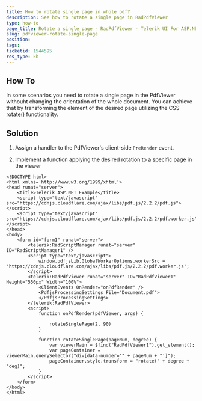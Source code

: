 ```yaml
---
title: How to rotate single page in whole pdf?
description: See how to rotate a single page in RadPdfViewer
type: how-to
page_title: Rotate a single page - RadPdfViewer - Telerik UI For ASP.NET AJAX
slug: pdfviewer-rotate-single-page
position: 
tags: 
ticketid: 1544595
res_type: kb
---
```


## How To
In some scenarios you need to rotate a single page in the PdfViewer withouht changing the orientation of the whole document. You can achieve that by transforming the element of the desired page utilizing the CSS [rotate()](https://developer.mozilla.org/en-US/docs/Web/CSS/transform-function/rotate()) functionality.

## Solution

1. Assign a handler to the PdfViewer's client-side `PreRender` event.
   
2. Implement a function applying the desired rotation to a specific page in the viewer

````ASP.NET
<!DOCTYPE html>
<html xmlns='http://www.w3.org/1999/xhtml'>
<head runat="server">
    <title>Telerik ASP.NET Example</title>
    <script type="text/javascript" src="https://cdnjs.cloudflare.com/ajax/libs/pdf.js/2.2.2/pdf.js"></script>
    <script type="text/javascript" src="https://cdnjs.cloudflare.com/ajax/libs/pdf.js/2.2.2/pdf.worker.js"></script>
</head>
<body>
    <form id="form1" runat="server">
        <telerik:RadScriptManager runat="server" ID="RadScriptManager1" />
        <script type="text/javascript">
            window.pdfjsLib.GlobalWorkerOptions.workerSrc = 'https://cdnjs.cloudflare.com/ajax/libs/pdf.js/2.2.2/pdf.worker.js';
        </script>
        <telerik:RadPdfViewer runat="server" ID="RadPdfViewer1" Height="550px" Width="100%">
            <ClientEvents OnRender="onPdfRender" />
            <PdfjsProcessingSettings File="Document.pdf">
            </PdfjsProcessingSettings>
        </telerik:RadPdfViewer>
        <script>
            function onPdfRender(pdfViewer, args) {

                rotateSinglePage(2, 90)
            }

            function rotateSinglePage(pageNum, degree) {
                var viewerMain = $find("RadPdfViewer1").get_element();
                var pageContainer = viewerMain.querySelector("div[data-number='" + pageNum + "']");
                pageContainer.style.transform = "rotate(" + degree + "deg)";
            }
        </script>
    </form>
</body>
</html>
````


